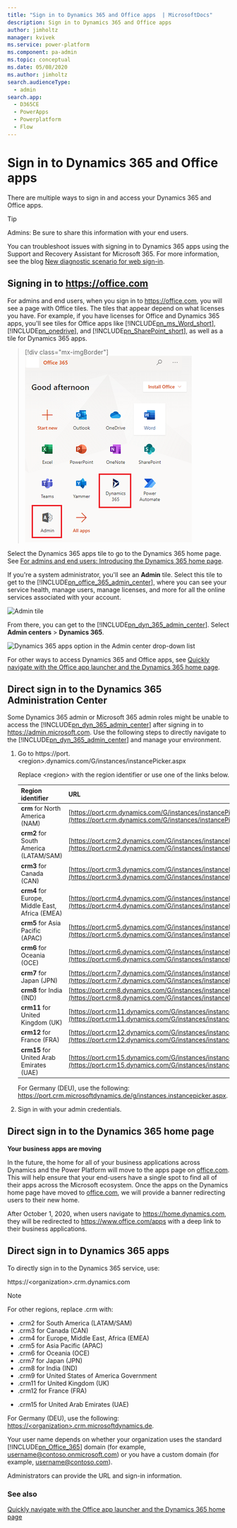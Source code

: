 ```yaml
---
title: "Sign in to Dynamics 365 and Office apps  | MicrosoftDocs"
description: Sign in to Dynamics 365 and Office apps 
author: jimholtz
manager: kvivek
ms.service: power-platform
ms.component: pa-admin
ms.topic: conceptual
ms.date: 05/08/2020
ms.author: jimholtz
search.audienceType: 
  - admin
search.app:
  - D365CE
  - PowerApps
  - Powerplatform
  - Flow
---
```

# Sign in to Dynamics 365 and Office apps

There are multiple ways to sign in and access your Dynamics 365 and Office apps.  
  
> [!TIP]
> Admins: Be sure to share this information with your end users.  
> 
> You can troubleshoot issues with signing in to Dynamics 365 apps using the Support and Recovery Assistant for Microsoft 365. For more information, see the blog [New diagnostic scenario for web sign-in](https://community.dynamics.com/crm/b/dynamicscrmsupportblog/archive/2016/11/15/new-diagnostic-scenario-for-web-sign-in).  
  
<a name="BKMK_PortalSignIn"></a>   

## Signing in to https://office.com  
For admins and end users, when you sign in to https://office.com, you will see a page with Office tiles. The tiles that appear depend on what licenses you have. For example, if you have licenses for Office and Dynamics 365 apps, you'll see tiles for Office apps like [!INCLUDE[pn_ms_Word_short](../includes/pn-ms-word-short.md)], [!INCLUDE[pn_onedrive](../includes/pn-onedrive.md)], and [!INCLUDE[pn_SharePoint_short](../includes/pn-sharepoint-short.md)], as well as a tile for Dynamics 365 apps.  

> [!div class="mx-imgBorder"] 
> ![Office tile page](../admin/media/office-365-welcome-page.png "Office tile page")  
  
 Select the Dynamics 365 apps tile to go to the Dynamics 365 home page. See [For admins and end users: Introducing the Dynamics 365 home page](../admin/quickly-navigate-office-365-app-launcher.md#BKMK_IntroD365HomePage).  
  
 If you're a system administrator, you'll see an **Admin** tile. Select this tile to get to the [!INCLUDE[pn_office_365_admin_center](../includes/pn-office-365-admin-center.md)], where you can see your service health, manage users, manage licenses, and more for all the online services associated with your account.  
  
 ![Admin tile](../admin/media/admin-tile-office-365-welcome-page.png "Admin tile")  
  
 From there, you can get to the [!INCLUDE[pn_dyn_365_admin_center](../includes/pn-dyn-365-admin-center.md)]. Select **Admin centers** > **Dynamics 365**.  
  
 ![Dynamics 365 apps option in the Admin center drop-down list](../admin/media/click-admin-centers-dynamics-365.png "Dynamics 365 apps option in the Admin center drop-down list")  
  
 For other ways to access Dynamics 365 and Office apps, see [Quickly navigate with the Office app launcher and the Dynamics 365 home page](../admin/quickly-navigate-office-365-app-launcher.md).  
  

<a name="BKMK_DirectAdminCenter"></a>   

## Direct sign in to the Dynamics 365 Administration Center  
 Some Dynamics 365 admin or Microsoft 365 admin roles might be unable to access the [!INCLUDE[pn_dyn_365_admin_center](../includes/pn-dyn-365-admin-center.md)] after signing in to https://admin.microsoft.com. Use the following steps to directly navigate to the [!INCLUDE[pn_dyn_365_admin_center](../includes/pn-dyn-365-admin-center.md)] and manage your environment.  
  
1. Go to https://port.\<region>.dynamics.com/G/instances/instancePicker.aspx  
  
    Replace \<region> with the region identifier or use one of the links below.  
  
   |Region identifier|URL|  
   |-----------------------|---------|  
   |**crm** for North America (NAM)|[https://port.crm.dynamics.com/G/instances/instancePicker.aspx](https://port.crm.dynamics.com/G/instances/instancePicker.aspx)|  
   |**crm2** for South America (LATAM/SAM)|[https://port.crm2.dynamics.com/G/instances/instancePicker.aspx](https://port.crm2.dynamics.com/G/instances/instancePicker.aspx)|  
   |**crm3** for Canada (CAN)|[https://port.crm3.dynamics.com/G/instances/instancePicker.aspx](https://port.crm3.dynamics.com/G/instances/instancePicker.aspx)|  
   |**crm4** for Europe, Middle East, Africa (EMEA)|[https://port.crm4.dynamics.com/G/instances/instancePicker.aspx](https://port.crm4.dynamics.com/G/instances/instancePicker.aspx)|  
   |**crm5** for Asia Pacific (APAC)|[https://port.crm5.dynamics.com/G/instances/instancePicker.aspx](https://port.crm5.dynamics.com/G/instances/instancePicker.aspx)|  
   |**crm6** for Oceania (OCE)|[https://port.crm6.dynamics.com/G/instances/instancePicker.aspx](https://port.crm6.dynamics.com/G/instances/instancePicker.aspx)|  
   |**crm7** for Japan (JPN)|[https://port.crm7.dynamics.com/G/instances/instancePicker.aspx](https://port.crm7.dynamics.com/G/instances/instancePicker.aspx)|  
   |**crm8** for India (IND)|[https://port.crm8.dynamics.com/G/instances/instancePicker.aspx](https://port.crm8.dynamics.com/G/instances/instancePicker.aspx)|  
   |**crm11** for United Kingdom (UK)|[https://port.crm11.dynamics.com/G/instances/instancePicker.aspx](https://port.crm11.dynamics.com/G/instances/instancePicker.aspx)|  
   |**crm12** for France (FRA)|[https://port.crm12.dynamics.com/G/instances/instancePicker.aspx](https://port.crm12.dynamics.com/G/instances/instancePicker.aspx)| 
   |**crm15** for United Arab Emirates (UAE)|[https://port.crm15.dynamics.com/G/instances/instancePicker.aspx](https://port.crm15.dynamics.com/G/instances/instancePicker.aspx)|
  
    For Germany (DEU), use the following: https://port.crm.microsoftdynamics.de/g/instances.instancepicker.aspx.  
  
2. Sign in with your admin credentials.  
  
<a name="BKMK_DirectHomePage"></a>   


## Direct sign in to the Dynamics 365 home page  
**Your business apps are moving**

In the future, the home for all of your business applications across Dynamics and the Power Platform will move to the apps page on [office.com](https://office.com/apps). This will help ensure that your end-users have a single spot to find all of their apps across the Microsoft ecosystem. Once the apps on the Dynamics home page have
moved to [office.com](https://office.com/apps), we will provide a banner redirecting users to their new home.

After October 1, 2020, when users navigate to https://home.dynamics.com, they will be redirected to https://www.office.com/apps with a deep link to their business applications.

<a name="BKMK_directsignin"></a>   

## Direct sign in to Dynamics 365 apps 
 To directly sign in to the Dynamics 365 service, use:  
  
 https://\<organization>.crm.dynamics.com  
  
> [!NOTE]
>  For other regions, replace .crm with:  
>   
> -   .crm2 for South America (LATAM/SAM)  
> -   .crm3 for Canada (CAN)  
> -   .crm4 for Europe, Middle East, Africa (EMEA)  
> -   .crm5 for Asia Pacific (APAC)  
> -   .crm6 for Oceania (OCE)  
> -   .crm7 for Japan (JPN)  
> -   .crm8 for India (IND)  
> -   .crm9 for United States of America Government  
> -   .crm11 for United Kingdom (UK)  
> -   .crm12 for France (FRA)
- .crm15 for United Arab Emirates (UAE)
  
 For Germany (DEU), use the following: [https://\<organization>.crm.microsoftdynamics.de](https://<organization>.crm.microsoftdynamics.de).  
  
 Your user name depends on whether your organization uses the standard [!INCLUDE[pn_Office_365](../includes/pn-office-365.md)] domain (for example, username@contoso.onmicrosoft.com) or you have a custom domain (for example, username@contoso.com).  
  
 Administrators can provide the URL and sign-in information.  

### See also  
 [Quickly navigate with the Office app launcher and the Dynamics 365 home page](../admin/quickly-navigate-office-365-app-launcher.md)   


